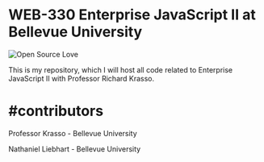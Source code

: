 # WEB-330 Enterprise JavaScript II at Bellevue University

![Open Source Love](https://badges.frapsoft.com/os/v2/open-source.svg?v=102)

This is my repository, which I will host all code related to Enterprise JavaScript II with Professor Richard Krasso.

# #contributors

Professor Krasso - Bellevue University

Nathaniel Liebhart - Bellevue University
